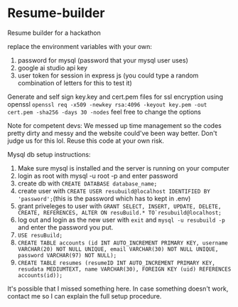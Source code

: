# Resume-builder
Resume builder for a hackathon

replace the environment variables with your own:
1. password for mysql (password that your mysql user uses)
2. google ai studio api key
3. user token for session in express js (you could type a random combination of letters for this to test it)

Generate and self sign key.key and cert.pem files for ssl encryption using openssl
```openssl req -x509 -newkey rsa:4096 -keyout key.pem -out cert.pem -sha256 -days 30 -nodes```
feel free to change the options

Note for competent devs: We messed up time management so the codes pretty dirty and messy and the website could've been way better. Don't judge us for this lol.
Reuse this code at your own risk.

Mysql db setup instructions:
1. Make sure mysql is installed and the server is running on your computer
2. login as root with mysql -u root -p and enter password
3. create db with ```CREATE DATABASE database_name;```
4. create user with ```CREATE USER resubuild@localhost IDENTIFIED BY 'password';```(this is the password which has to kept in .env)
5. grant priveleges to user with  ```GRANT SELECT, INSERT, UPDATE, DELETE, CREATE, REFERENCES, ALTER ON resuBuild.* TO`resubuild@localhost;```
6. log out and login as the new user with ```exit``` and ```mysql -u resubuild -p``` and enter the password you put.
7. ```USE resuBuild;```
8. ```CREATE TABLE accounts (id INT AUTO_INCREMENT PRIMARY KEY, username VARCHAR(20) NOT NULL UNIQUE, email VARCHAR(30) NOT NULL UNIQUE, password VARCHAR(97) NOT NULL);```
9. ```CREATE TABLE resumes (resumeID INT AUTO_INCREMENT PRIMARY KEY, resudata MEDIUMTEXT, name VARCHAR(30), FOREIGN KEY (uid) REFERENCES accounts(id));```

It's possible that I missed something here.
In case something doesn't work, contact me so I can explain the full setup procedure.
